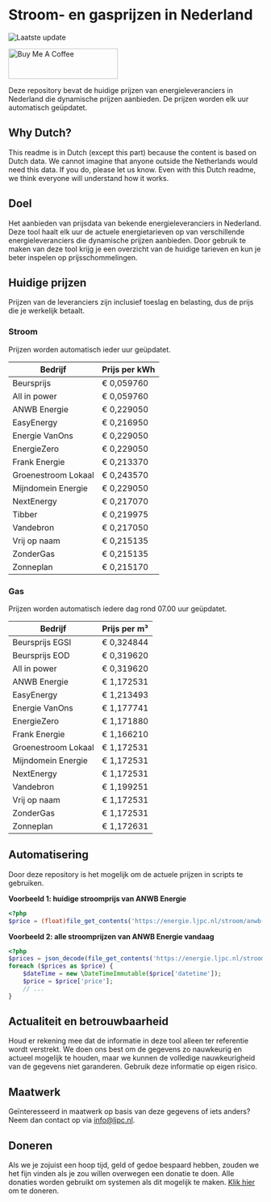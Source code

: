 # Stroom- en gasprijzen in Nederland

![Laatste update](https://img.shields.io/badge/laatste%20update-2025--08--02%2009%3A00%20CET-brightgreen)

<a href="https://www.buymeacoffee.com/Lars-" target="_blank"><img src="https://cdn.buymeacoffee.com/buttons/v2/default-orange.png" alt="Buy Me A Coffee" height="60" style="height: 60px !important;width: 217px !important;" ></a>

Deze repository bevat de huidige prijzen van energieleveranciers in Nederland die dynamische prijzen aanbieden. De prijzen worden elk uur automatisch geüpdatet.

## Why Dutch?

This readme is in Dutch (except this part) because the content is based on Dutch data. We cannot imagine that anyone outside the Netherlands would need this data. If you do, please let us know. Even with this Dutch readme, we think
everyone will understand how it works.

## Doel

Het aanbieden van prijsdata van bekende energieleveranciers in Nederland. Deze tool haalt elk uur de actuele energietarieven op van verschillende energieleveranciers die dynamische prijzen aanbieden. Door gebruik te maken van deze tool
krijg je een overzicht van de huidige tarieven en kun je beter inspelen op prijsschommelingen.

## Huidige prijzen

Prijzen van de leveranciers zijn inclusief toeslag en belasting, dus de prijs die je werkelijk betaalt.

### Stroom

Prijzen worden automatisch ieder uur geüpdatet.

 Bedrijf | Prijs per kWh 
---------|---------------
Beursprijs | € 0,059760
All in power | € 0,059760
ANWB Energie | € 0,229050
EasyEnergy | € 0,216950
Energie VanOns | € 0,229050
EnergieZero | € 0,229050
Frank Energie | € 0,213370
Groenestroom Lokaal | € 0,243570
Mijndomein Energie | € 0,229050
NextEnergy | € 0,217070
Tibber | € 0,219975
Vandebron | € 0,217050
Vrij op naam | € 0,215135
ZonderGas | € 0,215135
Zonneplan | € 0,215170


### Gas

Prijzen worden automatisch iedere dag rond 07.00 uur geüpdatet.

 Bedrijf | Prijs per m³ 
---------|--------------
Beursprijs EGSI | € 0,324844
Beursprijs EOD | € 0,319620
All in power | € 0,319620
ANWB Energie | € 1,172531
EasyEnergy | € 1,213493
Energie VanOns | € 1,177741
EnergieZero | € 1,171880
Frank Energie | € 1,166210
Groenestroom Lokaal | € 1,172531
Mijndomein Energie | € 1,172531
NextEnergy | € 1,172531
Vandebron | € 1,199251
Vrij op naam | € 1,172531
ZonderGas | € 1,172531
Zonneplan | € 1,172631


## Automatisering

Door deze repository is het mogelijk om de actuele prijzen in scripts te gebruiken.

**Voorbeeld 1: huidige stroomprijs van ANWB Energie**

```php
<?php
$price = (float)file_get_contents('https://energie.ljpc.nl/stroom/anwb-energie-nu.txt');

```

**Voorbeeld 2: alle stroomprijzen van ANWB Energie vandaag**

```php
<?php
$prices = json_decode(file_get_contents('https://energie.ljpc.nl/stroom/all-in-power-vandaag.json'),true);
foreach ($prices as $price) {
    $dateTime = new \DateTimeImmutable($price['datetime']);
    $price = $price['price'];
    // ...
}
```

## Actualiteit en betrouwbaarheid

Houd er rekening mee dat de informatie in deze tool alleen ter referentie wordt verstrekt. We doen ons best om de gegevens zo nauwkeurig en actueel mogelijk te houden, maar we kunnen de volledige nauwkeurigheid van de gegevens niet
garanderen. Gebruik deze informatie op eigen risico.

## Maatwerk

Geïnteresseerd in maatwerk op basis van deze gegevens of iets anders? Neem dan contact op
via [info@ljpc.nl](mailto:info@ljpc.nl?subject=Energie%20prijzen).

## Doneren

Als we je zojuist een hoop tijd, geld of gedoe bespaard hebben, zouden we het fijn vinden als je zou willen overwegen een
donatie te doen. Alle donaties worden gebruikt om systemen als dit mogelijk te
maken. [Klik hier](https://www.buymeacoffee.com/Lars-) om te doneren.
